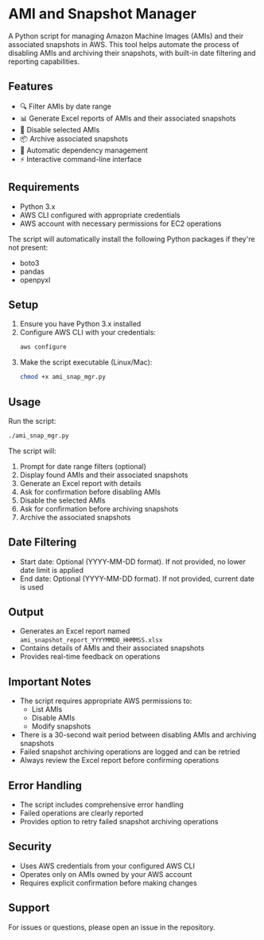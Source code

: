 # AMI and Snapshot Manager

A Python script for managing Amazon Machine Images (AMIs) and their associated snapshots in AWS. This tool helps automate the process of disabling AMIs and archiving their snapshots, with built-in date filtering and reporting capabilities.

## Features

- 🔍 Filter AMIs by date range
- 📊 Generate Excel reports of AMIs and their associated snapshots
- 🚫 Disable selected AMIs
- 📦 Archive associated snapshots
- 🔄 Automatic dependency management
- ⚡ Interactive command-line interface

## Requirements

- Python 3.x
- AWS CLI configured with appropriate credentials
- AWS account with necessary permissions for EC2 operations

The script will automatically install the following Python packages if they're not present:
- boto3
- pandas
- openpyxl

## Setup

1. Ensure you have Python 3.x installed
2. Configure AWS CLI with your credentials:
   ```bash
   aws configure
   ```
3. Make the script executable (Linux/Mac):
   ```bash
   chmod +x ami_snap_mgr.py
   ```

## Usage

Run the script:
```bash
./ami_snap_mgr.py
```

The script will:
1. Prompt for date range filters (optional)
2. Display found AMIs and their associated snapshots
3. Generate an Excel report with details
4. Ask for confirmation before disabling AMIs
5. Disable the selected AMIs
6. Ask for confirmation before archiving snapshots
7. Archive the associated snapshots

## Date Filtering

- Start date: Optional (YYYY-MM-DD format). If not provided, no lower date limit is applied
- End date: Optional (YYYY-MM-DD format). If not provided, current date is used

## Output

- Generates an Excel report named `ami_snapshot_report_YYYYMMDD_HHMMSS.xlsx`
- Contains details of AMIs and their associated snapshots
- Provides real-time feedback on operations

## Important Notes

- The script requires appropriate AWS permissions to:
  - List AMIs
  - Disable AMIs
  - Modify snapshots
- There is a 30-second wait period between disabling AMIs and archiving snapshots
- Failed snapshot archiving operations are logged and can be retried
- Always review the Excel report before confirming operations

## Error Handling

- The script includes comprehensive error handling
- Failed operations are clearly reported
- Provides option to retry failed snapshot archiving operations

## Security

- Uses AWS credentials from your configured AWS CLI
- Operates only on AMIs owned by your AWS account
- Requires explicit confirmation before making changes

## Support

For issues or questions, please open an issue in the repository. 
